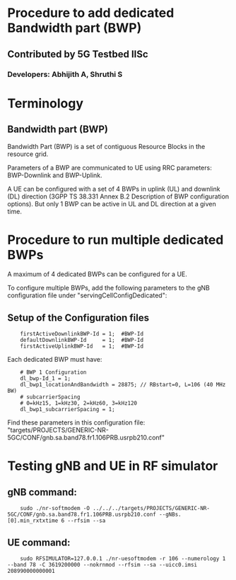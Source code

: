 # Procedure to add dedicated Bandwidth part (BWP)

## Contributed by 5G Testbed IISc 

### Developers: Abhijith A, Shruthi S

# Terminology #

## Bandwidth part (BWP) ##
Bandwidth Part (BWP) is a set of contiguous Resource Blocks in the resource grid. 

Parameters of a BWP are communicated to UE using RRC parameters: BWP-Downlink and BWP-Uplink. 

A UE can be configured with a set of 4 BWPs in uplink (UL) and downlink (DL) direction (3GPP TS 38.331 Annex B.2 Description of BWP configuration options). But only 1 BWP can be active in UL and DL direction at a given time.

# Procedure to run multiple dedicated BWPs #

A maximum of 4 dedicated BWPs can be configured for a UE.

To configure multiple BWPs, add the following parameters to the gNB configuration file under "servingCellConfigDedicated": 

## Setup of the Configuration files ##
```
    firstActiveDownlinkBWP-Id = 1;  #BWP-Id
    defaultDownlinkBWP-Id     = 1;  #BWP-Id
    firstActiveUplinkBWP-Id   = 1;  #BWP-Id
```

Each dedicated BWP must have:
```
    # BWP 1 Configuration
    dl_bwp-Id_1 = 1;
    dl_bwp1_locationAndBandwidth = 28875; // RBstart=0, L=106 (40 MHz BW)
    # subcarrierSpacing
    # 0=kHz15, 1=kHz30, 2=kHz60, 3=kHz120
    dl_bwp1_subcarrierSpacing = 1;
```   

 Find these parameters in this configuration file: "targets/PROJECTS/GENERIC-NR-5GC/CONF/gnb.sa.band78.fr1.106PRB.usrpb210.conf"
     
# Testing gNB and UE in RF simulator

## gNB command:
```
    sudo ./nr-softmodem -O ../../../targets/PROJECTS/GENERIC-NR-5GC/CONF/gnb.sa.band78.fr1.106PRB.usrpb210.conf --gNBs.[0].min_rxtxtime 6 --rfsim --sa
```

## UE command:
```
    sudo RFSIMULATOR=127.0.0.1 ./nr-uesoftmodem -r 106 --numerology 1 --band 78 -C 3619200000 --nokrnmod --rfsim --sa --uicc0.imsi 208990000000001
```